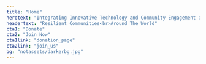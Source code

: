 ```yaml
---
title: "Home"
herotext: "Integrating Innovative Technology and Community Engagement as Building Blocks of Growth for Emerging Towns & Villages"
headertext: "Resilient Communities<br>Around The World"
cta1: "Donate"
cta2: "Join Now"
cta1link: "donation_page"
cta2link: "join_us"
bg: "notassets/darkerbg.jpg"
---
```

